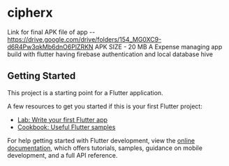 # cipherx

Link for final APK file of app -- 
https://drive.google.com/drive/folders/154_MG0XC9-d6R4Pw3qkMb6dnO6PlZRKN
APK SIZE - 20 MB
A Expense managing app build with flutter having firebase authentication and local database hive 

## Getting Started

This project is a starting point for a Flutter application.

A few resources to get you started if this is your first Flutter project:

- [Lab: Write your first Flutter app](https://docs.flutter.dev/get-started/codelab)
- [Cookbook: Useful Flutter samples](https://docs.flutter.dev/cookbook)

For help getting started with Flutter development, view the
[online documentation](https://docs.flutter.dev/), which offers tutorials,
samples, guidance on mobile development, and a full API reference.

